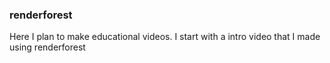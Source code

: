 ### renderforest

Here I plan to make educational videos. I start with a intro video that I made using renderforest
